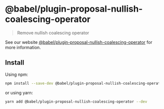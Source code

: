 # @babel/plugin-proposal-nullish-coalescing-operator

> Remove nullish coalescing operator

See our
website [@babel/plugin-proposal-nullish-coalescing-operator](https://babeljs.io/docs/en/babel-plugin-proposal-nullish-coalescing-operator)
for more information.

## Install

Using npm:

```sh
npm install --save-dev @babel/plugin-proposal-nullish-coalescing-operator
```

or using yarn:

```sh
yarn add @babel/plugin-proposal-nullish-coalescing-operator --dev
```
